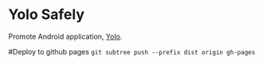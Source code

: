 # Yolo Safely

Promote Android application, [Yolo](http://walkerrandolphsmith.github.com/yolo-web).

#Deploy to github pages
`git subtree push --prefix dist origin gh-pages`
